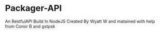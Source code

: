 # Packager-API
An RestfulAPI Build In NodeJS
Created By Wyatt W and matained with help from Conor B and gstpsk
